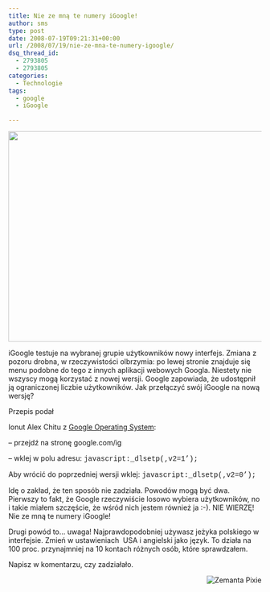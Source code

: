 ```yaml
---
title: Nie ze mną te numery iGoogle!
author: sms
type: post
date: 2008-07-19T09:21:31+00:00
url: /2008/07/19/nie-ze-mna-te-numery-igoogle/
dsq_thread_id:
  - 2793805
  - 2793805
categories:
  - Technologie
tags:
  - google
  - iGoogle

---
```

[<img class="alignnone" title="Nowa wersja iGoogle" src="http://farm4.static.flickr.com/3036/2682131760_00bdce5eb3_b.jpg" alt="" width="1024" height="418" />][1]

iGoogle testuje na wybranej grupie użytkowników nowy interfejs. Zmiana z pozoru drobna, w rzeczywistości olbrzymia: po lewej stronie znajduje się menu podobne do tego z innych aplikacji webowych Googla. Niestety nie wszyscy mogą korzystać z nowej wersji. Google zapowiada, że udostępnił ją ograniczonej liczbie użytkowników. Jak przełączyć swój iGoogle na nową wersję?

<!--more-->Przepis podał 

<span class="entry-author-name">Ionut Alex Chitu z <a href="http://googlesystem.blogspot.com/" target="_self">Google Operating System</a>:</span>

&#8211; przejdź na stronę google.com/ig

&#8211; wklej w polu adresu: <span style="font-family: courier new;">javascript:_dlsetp(‚v2=1’);</span>

Aby wrócić do poprzedniej wersji wklej: <span style="font-family: courier new;">javascript:_dlsetp(‚v2=0’);</span>

Idę o zakład, że ten sposób nie zadziała. Powodów mogą być dwa. Pierwszy to fakt, że Google rzeczywiście losowo wybiera użytkowników, no i takie miałem szczęście, że wśród nich jestem również ja :-). NIE WIERZĘ! Nie ze mną te numery iGoogle!

Drugi powód to&#8230; uwaga! Najprawdopodobniej używasz jeżyka polskiego w interfejsie. Zmień w ustawieniach  USA i angielski jako język. To działa na 100 proc. przynajmniej na 10 kontach różnych osób, które sprawdzałem.

Napisz w komentarzu, czy zadziałało.

<div class="zemanta-pixie" style="margin-top: 10px; height: 15px;">
  <a class="zemanta-pixie-a" title="Zemified by Zemanta" href="http://reblog.zemanta.com/zemified/ec77fe8c-be7f-4088-b855-1125714f7223/"><img class="zemanta-pixie-img" style="border: medium none; float: right;" src="http://img.zemanta.com/reblog_e.png?x-id=ec77fe8c-be7f-4088-b855-1125714f7223" alt="Zemanta Pixie" /></a>
</div>

 [1]: http://farm4.static.flickr.com/3036/2682131760_00bdce5eb3_b.jpg